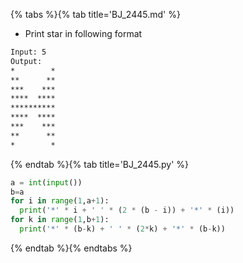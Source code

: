 {% tabs %}{% tab title='BJ_2445.md' %}

* Print star in following format

```txt
Input: 5
Output:
*        *
**      **
***    ***
****  ****
**********
****  ****
***    ***
**      **
*        *
```

{% endtab %}{% tab title='BJ_2445.py' %}

```py
a = int(input())
b=a
for i in range(1,a+1):
  print('*' * i + ' ' * (2 * (b - i)) + '*' * (i))
for k in range(1,b+1):
  print('*' * (b-k) + ' ' * (2*k) + '*' * (b-k))
```

{% endtab %}{% endtabs %}
